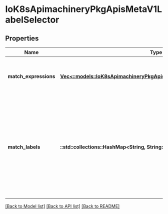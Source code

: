 # IoK8sApimachineryPkgApisMetaV1LabelSelector

## Properties
Name | Type | Description | Notes
------------ | ------------- | ------------- | -------------
**match_expressions** | [**Vec<::models::IoK8sApimachineryPkgApisMetaV1LabelSelectorRequirement>**](io.k8s.apimachinery.pkg.apis.meta.v1.LabelSelectorRequirement.md) | matchExpressions is a list of label selector requirements. The requirements are ANDed. | [optional] 
**match_labels** | **::std::collections::HashMap<String, String>** | matchLabels is a map of {key,value} pairs. A single {key,value} in the matchLabels map is equivalent to an element of matchExpressions, whose key field is \"key\", the operator is \"In\", and the values array contains only \"value\". The requirements are ANDed. | [optional] 

[[Back to Model list]](../README.md#documentation-for-models) [[Back to API list]](../README.md#documentation-for-api-endpoints) [[Back to README]](../README.md)



